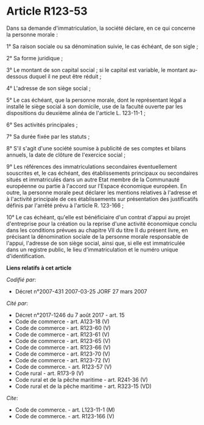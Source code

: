 # Article R123-53

Dans sa demande d'immatriculation, la société déclare, en ce qui concerne la personne morale :

1° Sa raison sociale ou sa dénomination suivie, le cas échéant, de son sigle ;

2° Sa forme juridique ;

3° Le montant de son capital social ; si le capital est variable, le montant au-dessous duquel il ne peut être réduit ;

4° L'adresse de son siège social ;

5° Le cas échéant, que la personne morale, dont le représentant légal a installé le siège social à son domicile, use de la
faculté ouverte par les dispositions du deuxième alinéa de l'article L. 123-11-1 ;

6° Ses activités principales ;

7° Sa durée fixée par les statuts ;

8° S'il s'agit d'une société soumise à publicité de ses comptes et bilans annuels, la date de clôture de l'exercice social ;

9° Les références des immatriculations secondaires éventuellement souscrites et, le cas échéant, des établissements
principaux ou secondaires situés et immatriculés dans un autre Etat membre de la Communauté européenne ou partie à l'accord
sur l'Espace économique européen. En outre, la personne morale peut déclarer les mentions relatives à l'adresse et à
l'activité principale de ces établissements sur présentation des justificatifs définis par l'arrêté prévu à l'article R.
123-166 ;

10° Le cas échéant, qu'elle est bénéficiaire d'un contrat d'appui au projet d'entreprise pour la création ou la reprise d'une
activité économique conclu dans les conditions prévues au chapitre VII du titre II du présent livre, en précisant la
dénomination sociale de la personne morale responsable de l'appui, l'adresse de son siège social, ainsi que, si elle est
immatriculée dans un registre public, le lieu d'immatriculation et le numéro unique d'identification.

**Liens relatifs à cet article**

_Codifié par_:

  - Décret n°2007-431 2007-03-25 JORF 27 mars 2007

_Cité par_:

  - Décret n°2017-1246 du 7 août 2017 - art. 15
  - Code de commerce - art. A123-18 (V)
  - Code de commerce - art. R123-60 (V)
  - Code de commerce - art. R123-61 (V)
  - Code de commerce - art. R123-65 (V)
  - Code de commerce - art. R123-66 (V)
  - Code de commerce - art. R123-70 (V)
  - Code de commerce - art. R123-72 (V)
  - Code de commerce. - art. R123-57 (V)
  - Code rural - art. R173-9 (V)
  - Code rural et de la pêche maritime - art. R241-36 (V)
  - Code rural et de la pêche maritime - art. R323-15 (VD)

_Cite_:

  - Code de commerce. - art. L123-11-1 (M)
  - Code de commerce. - art. R123-166 (V)
